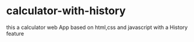 # calculator-with-history
this a calculator web App based on html,css and javascript with a History feature
